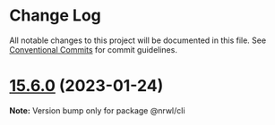 # Change Log

All notable changes to this project will be documented in this file.
See [Conventional Commits](https://conventionalcommits.org) for commit guidelines.

# [15.6.0](https://github.com/nrwl/nx/compare/15.5.1...15.6.0) (2023-01-24)

**Note:** Version bump only for package @nrwl/cli
